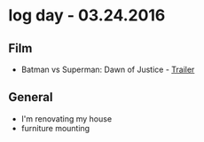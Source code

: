 # log day - 03.24.2016

## Film

- Batman vs Superman: Dawn of Justice - [Trailer](https://www.youtube.com/watch?v=eX_iASz1Si8)


## General

- I'm renovating my house
 - furniture mounting